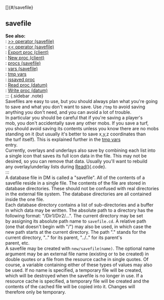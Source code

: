 []{#/savefile}    
## savefile    
**See also:**    
:   [\>\> operator (savefile)](/ref/savefile/operator/%3e%3e.md)    
:   [\<\< operator (savefile)](/ref/savefile/operator/%3c%3c.md)    
:   [Export proc (client)](/ref/client/proc/Export.md)    
:   [New proc (client)](/ref/client/proc/New.md)    
:   [procs (savefile)](/ref/savefile/proc.md)    
:   [vars (savefile)](/ref/savefile/var.md)    
:   [tmp vars](/ref/var/tmp.md)    
:   [issaved proc](/ref/proc/issaved.md)    
:   [Read proc (datum)](/ref/datum/proc/Read.md)    
:   [Write proc (datum)](/ref/datum/proc/Write.md)    
::: {.sidebar .note}    
Savefiles are easy to use, but you should always plan what you\'re going    
to save and what you don\'t want to save. Use `/tmp` to avoid saving    
anything you don\'t need, and you can avoid a lot of trouble.    
In particular you should be careful that if you\'re saving a player\'s    
mob, you don\'t accidentally save any other mobs. If you save a turf,    
you should avoid saving its contents unless you know there are no mobs    
standing on it (but usually it\'s better to save x,y,z coordinates than    
the turf itself). This is explained further in the [tmp vars](/ref/var/tmp.md)    
entry.    
Currently, overlays and underlays also save by combining each list into    
a single icon that saves its full icon data in the file. This may not be    
desired, so you can remove that data. Usually you\'ll want to rebuild    
any overlay/underlay lists during [Read()](/ref/datum/proc/Read.md){.code}.    
:::    
A database file in DM is called a \"savefile\". All of the contents of a    
savefile reside in a single file. The contents of the file are stored in    
database directories. These should not be confused with real directories    
in the external file system. The database directories are all contained    
inside the one file.    
Each database directory contains a list of sub-directories and a buffer    
in which data may be written. The absolute path to a directory has the    
following format: \"/Dir1/Dir2/\...\". The current directory may be set    
by assigning its absolute path name to `savefile.cd`. A relative path    
(one that doesn\'t begin with \"/\") may also be used, in which case the    
new path starts at the current directory. The path \".\" stands for the    
current directory, \"..\" for its parent, \"../..\" for its parent\'s    
parent, etc.    
A savefile may be created with `new/savefile(name)`. The optional name    
argument may be an external file name (existing or to be created) in    
double quotes or a file from the resource cache in single quotes. Of    
course, a variable containing either of these types of values may also    
be used. If no name is specified, a temporary file will be created,    
which will be destroyed when the savefile is no longer in use. If a    
resource cache is specified, a temporary file will be created and the    
contents of the cached file will be copied into it. Changes will    
therefore only be temporary.  
